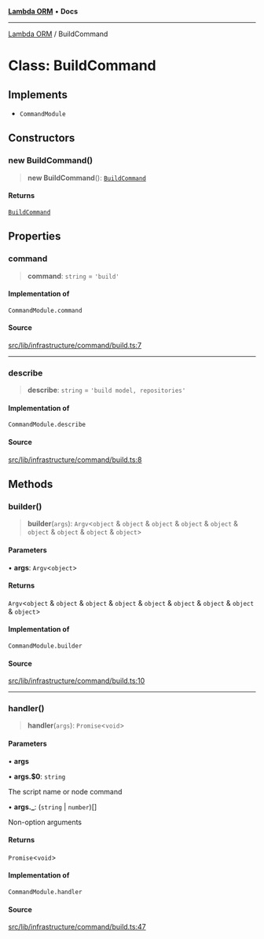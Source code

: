 [**Lambda ORM**](../README.md) • **Docs**

***

[Lambda ORM](../README.md) / BuildCommand

# Class: BuildCommand

## Implements

- `CommandModule`

## Constructors

### new BuildCommand()

> **new BuildCommand**(): [`BuildCommand`](BuildCommand.md)

#### Returns

[`BuildCommand`](BuildCommand.md)

## Properties

### command

> **command**: `string` = `'build'`

#### Implementation of

`CommandModule.command`

#### Source

[src/lib/infrastructure/command/build.ts:7](https://github.com/lambda-orm/lambdaorm-cli/blob/78ab04c128a3d9bf0e85700413d1f74a4878565a/src/lib/infrastructure/command/build.ts#L7)

***

### describe

> **describe**: `string` = `'build model, repositories'`

#### Implementation of

`CommandModule.describe`

#### Source

[src/lib/infrastructure/command/build.ts:8](https://github.com/lambda-orm/lambdaorm-cli/blob/78ab04c128a3d9bf0e85700413d1f74a4878565a/src/lib/infrastructure/command/build.ts#L8)

## Methods

### builder()

> **builder**(`args`): `Argv`\<`object` & `object` & `object` & `object` & `object` & `object` & `object` & `object` & `object`\>

#### Parameters

• **args**: `Argv`\<`object`\>

#### Returns

`Argv`\<`object` & `object` & `object` & `object` & `object` & `object` & `object` & `object` & `object`\>

#### Implementation of

`CommandModule.builder`

#### Source

[src/lib/infrastructure/command/build.ts:10](https://github.com/lambda-orm/lambdaorm-cli/blob/78ab04c128a3d9bf0e85700413d1f74a4878565a/src/lib/infrastructure/command/build.ts#L10)

***

### handler()

> **handler**(`args`): `Promise`\<`void`\>

#### Parameters

• **args**

• **args.$0**: `string`

The script name or node command

• **args.\_**: (`string` \| `number`)[]

Non-option arguments

#### Returns

`Promise`\<`void`\>

#### Implementation of

`CommandModule.handler`

#### Source

[src/lib/infrastructure/command/build.ts:47](https://github.com/lambda-orm/lambdaorm-cli/blob/78ab04c128a3d9bf0e85700413d1f74a4878565a/src/lib/infrastructure/command/build.ts#L47)
